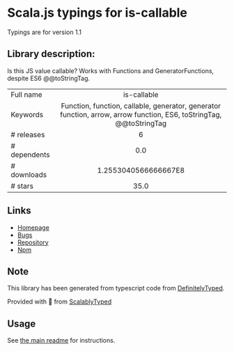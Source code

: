 
# Scala.js typings for is-callable

Typings are for version 1.1

## Library description:
Is this JS value callable? Works with Functions and GeneratorFunctions, despite ES6 @@toStringTag.

|                    |                 |
| ------------------ | :-------------: |
| Full name          | is-callable |
| Keywords           | Function, function, callable, generator, generator function, arrow, arrow function, ES6, toStringTag, @@toStringTag |
| # releases         | 6 |
| # dependents       | 0.0 |
| # downloads        | 1.2553040566666667E8 |
| # stars            | 35.0 |

## Links
- [Homepage](https://github.com/inspect-js/is-callable#readme)
- [Bugs](https://github.com/inspect-js/is-callable/issues)
- [Repository](https://github.com/inspect-js/is-callable)
- [Npm](https://www.npmjs.com/package/is-callable)
    


## Note
This library has been generated from typescript code from [DefinitelyTyped](https://definitelytyped.org).

Provided with :purple_heart: from [ScalablyTyped](https://github.com/oyvindberg/ScalablyTyped)

## Usage
See [the main readme](../../readme.md) for instructions.


